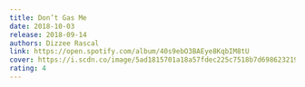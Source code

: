 ```yaml
---
title: Don’t Gas Me
date: 2018-10-03
release: 2018-09-14
authors: Dizzee Rascal
link: https://open.spotify.com/album/40s9ebO3BAEye8KqbIM8tU
cover: https://i.scdn.co/image/5ad1815701a18a57fdec225c7518b7d698623219
rating: 4
---
```

